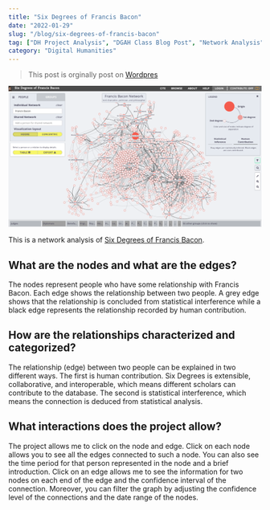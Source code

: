 ```yaml
---
title: "Six Degrees of Francis Bacon"
date: "2022-01-29"
slug: "/blog/six-degrees-of-francis-bacon"
tag: ["DH Project Analysis", "DGAH Class Blog Post", "Network Analysis"]
category: "Digital Humanities"
---
```


<blockquote class = "origin"> <p>This post is orginally post on <a href="https://hh2022.amason.sites.carleton.edu/week-4-spatial-humanities/six-degrees-of-francis-bacon-2/">Wordpres</a></p></blockquote>

![Screenshot of the website](./six-degrees-of-francis-bacon.png)

This is a network analysis of [Six Degrees of Francis Bacon](http://www.sixdegreesoffrancisbacon.com/).

## What are the nodes and what are the edges?

The nodes represent people who have some relationship with Francis Bacon. Each edge shows the relationship between two people. A grey edge shows that the relationship is concluded from statistical interference while a black edge represents the relationship recorded by human contribution.

## How are the relationships characterized and categorized?

The relationship (edge) between two people can be explained in two different ways. The first is human contribution. Six Degrees is extensible, collaborative, and interoperable, which means different scholars can contribute to the database. The second is statistical interference, which means the connection is deduced from statistical analysis.

## What interactions does the project allow?

The project allows me to click on the node and edge. Click on each node allows you to see all the edges connected to such a node. You can also see the time period for that person represented in the node and a brief introduction. Click on an edge allows me to see the information for two nodes on each end of the edge and the confidence interval of the connection. Moreover, you can filter the graph by adjusting the confidence level of the connections and the date range of the nodes.
